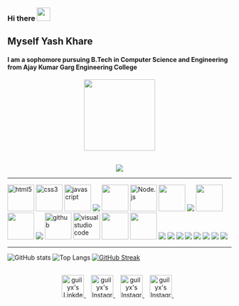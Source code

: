### Hi there <img src="https://emojis.slackmojis.com/emojis/images/1531849430/4246/blob-sunglasses.gif?1531849430" width="30"/>
## Myself Yash Khare 
#### I am a sophomore pursuing B.Tech in Computer Science and Engineering from Ajay Kumar Garg Engineering College
<p align="center"> <img src="https://octodex.github.com/images/daftpunktocat-thomas.gif" height="160px" width="160px"> </p>



<div align="center">
    <br>
    <img src="https://metrics.lecoq.io/khareyash05?template=classic&isocalendar=1&followup=1&tweets=1&achievements=1&isocalendar.duration=half-year&followup.sections=repositories&followup.indepth=false&achievements.threshold=C&achievements.secrets=true&achievements.display=detailed&achievements.limit=0&achievements.ignored=follower%2C%20gister%2C%20member%2C%20forker%2C%20inspirer%2C%20influencer%2C%20worker&tweets.attachments=false&tweets.limit=2&tweets.user=YashKha57954753&config.timezone=Asia%2FKolkata">
</div>
  <hr>
  
  <span>
  <img alt="html5" width="60px" src="https://img.icons8.com/color/240/000000/html-5.png">
<img alt="css3" width="60px" src="https://img.icons8.com/color/240/000000/css3.png">
  <img alt="javascript" width="60px" src="https://img.icons8.com/color/240/000000/javascript.png" />
  <img src="https://img.icons8.com/color/64/000000/typescript.png"/>
  <img src = "https://img.icons8.com/plasticine/2x/react.png" width="60px"/>
  <img alt="Node.js" width="60px" src="https://img.icons8.com/color/240/000000/nodejs.png">
  <img src = "https://img.icons8.com/color/2x/mongodb.png" width="60px"/>
  <img src="https://img.icons8.com/color/64/000000/postgreesql.png"/>
  <img src = "https://img.icons8.com/color/2x/redux.png" width="60px"/>
   <img src = "https://img.icons8.com/color/2x/c-plus-plus-logo.png" width="60px"/>
  <img src="https://img.icons8.com/color/64/000000/git.png"/>
  <img alt="github" width="60px" src="https://img.icons8.com/ios-glyphs/240/000000/github.png">
  <img alt="visual studio code" width="60px" src="https://img.icons8.com/fluent/240/000000/visual-studio-code-2019.png" />  
  <img src = "https://img.icons8.com/wired/2x/postman-api.png" width="60px"/>
  <img src = "https://img.icons8.com/dusk/2x/python.png" width="60px"/>
  <img src="https://img.icons8.com/dusk/64/000000/docker.png"/>
  <img src="https://img.icons8.com/color/64/000000/kubernetes.png"/>
  <img src="https://img.icons8.com/color/64/000000/elasticsearch.png"/>
  <img src="https://img.icons8.com/color/64/000000/amazon-web-services.png"/>
  <img src="https://img.icons8.com/color/64/000000/google-cloud.png"/>
  <img src="https://img.icons8.com/external-tal-revivo-shadow-tal-revivo/64/000000/external-digital-ocean-a-cloud-infrastructure-with-data-centers-worldwide-logo-shadow-tal-revivo.png"/>
  <img src="https://img.icons8.com/color/64/000000/python--v1.png"/>
  <img src="https://img.icons8.com/color/64/000000/tensorflow.png"/>
</span>
<hr>
 
  ![GitHub stats](https://github-readme-stats.vercel.app/api?username=khareyash05&show_icons=true)
 ![Top Langs](https://github-readme-stats.vercel.app/api/top-langs/?username=khareyash05)
 [![GitHub Streak](https://github-readme-streak-stats.herokuapp.com/?user=khareyash05)](https://git.io/streak-stats)
 
 
<p align="center">
<br/>
<a href="https://www.linkedin.com/in/yash-khare-0978821aa/">
  <img alt="guilyx's LinkdeIN" width="50px" src="https://user-images.githubusercontent.com/57393186/151711211-5c29f763-d28a-4b7a-a741-1f8c0dd2fe0e.png" />
</a>&nbsp;&nbsp;
<a href="https://instagram.com/khareyash05">
  <img alt="guilyx's Instagram" width="50px" src="https://user-images.githubusercontent.com/57393186/151711168-f5cc60d2-c486-46f1-bc23-c740b719d80d.png" />
</a>&nbsp;&nbsp;
<a href="https://www.facebook.com/khareyash05409/">
  <img alt="guilyx's Instagram" width="50px" src="https://user-images.githubusercontent.com/57393186/151711101-1edfbc64-ca2f-456d-aa22-b96e2abb1246.png" />
</a>&nbsp;&nbsp;
 <a href="https://www.twitter.com/YashKha57954753/">
  <img alt="guilyx's Instagram" width="50px" src="https://user-images.githubusercontent.com/60147732/151752017-e83f8422-77ce-447a-a51f-74d676e22c17.png" />
</a>&nbsp;&nbsp;
</p>
